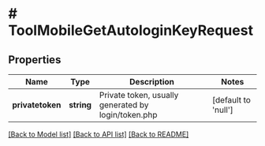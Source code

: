 # # ToolMobileGetAutologinKeyRequest

## Properties

Name | Type | Description | Notes
------------ | ------------- | ------------- | -------------
**privatetoken** | **string** | Private token, usually generated by login/token.php | [default to 'null']

[[Back to Model list]](../../README.md#models) [[Back to API list]](../../README.md#endpoints) [[Back to README]](../../README.md)
